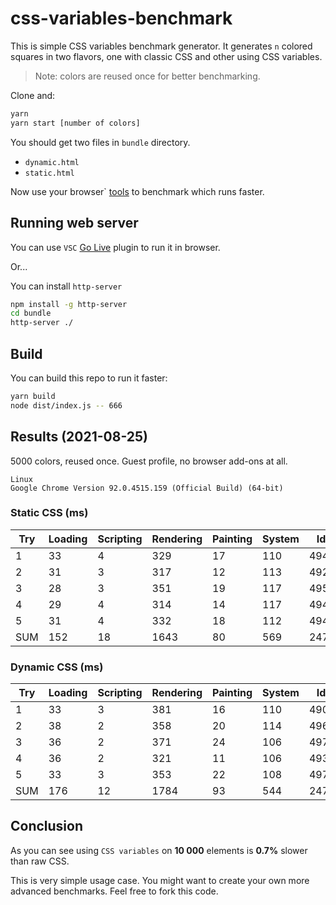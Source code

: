 # css-variables-benchmark

This is simple CSS variables benchmark generator. It generates `n` colored squares in two flavors, one with classic CSS and other using CSS variables. 

> Note: colors are reused once for better benchmarking.

Clone and:

```bash
yarn 
yarn start [number of colors]
```

You should get two files in `bundle` directory.

* `dynamic.html`
* `static.html`

Now use your browser` [tools](https://developer.chrome.com/docs/devtools/evaluate-performance/) to benchmark which runs faster.

## Running web server

You can use `VSC` [Go Live](https://marketplace.visualstudio.com/items?itemName=ritwickdey.LiveServer) plugin to run it in browser.

Or...

You can install `http-server`

```bash
npm install -g http-server
cd bundle
http-server ./
```

## Build

You can build this repo to run it faster:

```bash
yarn build
node dist/index.js -- 666
```

## Results (2021-08-25)

5000 colors, reused once. Guest profile, no browser add-ons at all. 

```
Linux 
Google Chrome Version 92.0.4515.159 (Official Build) (64-bit)
```

### Static CSS (ms)

| Try | Loading | Scripting | Rendering | Painting | System | Idle  | Total |
| --- | ------- | --------- | --------- | -------- | ------ | ----- | ----- |
| 1   | 33      | 4         | 329       | 17       | 110    | 4948  | 5441  |
| 2   | 31      | 3         | 317       | 12       | 113    | 4928  | 5404  |
| 3   | 28      | 3         | 351       | 19       | 117    | 4950  | 5468  |
| 4   | 29      | 4         | 314       | 14       | 117    | 4943  | 5421  |
| 5   | 31      | 4         | 332       | 18       | 112    | 4944  | 5441  |
| SUM | 152     | 18        | 1643      | 80       | 569    | 24713 | 27175 |

### Dynamic CSS (ms)

| Try | Loading | Scripting | Rendering | Painting | System | Idle  | Total |
| --- | ------- | --------- | --------- | -------- | ------ | ----- | ----- |
| 1   | 33      | 3         | 381       | 16       | 110    | 4906  | 5449  |
| 2   | 38      | 2         | 358       | 20       | 114    | 4962  | 5494  |
| 3   | 36      | 2         | 371       | 24       | 106    | 4978  | 5517  |
| 4   | 36      | 2         | 321       | 11       | 106    | 4934  | 5410  |
| 5   | 33      | 3         | 353       | 22       | 108    | 4977  | 5496  |
| SUM | 176     | 12        | 1784      | 93       | 544    | 24757 | 27366 |


## Conclusion

As you can see using `CSS variables` on **10 000** elements is **0.7%** slower than raw CSS.

This is very simple usage case. You might want to create your own more advanced benchmarks. Feel free to fork this code.

